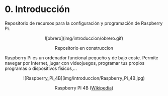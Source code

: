 # **0. Introducción**

Repositorio de recursos para la configuración y programación de Raspberry Pi.

<center>
![obrero](img/introduccion/obrero.gif)

Repositorio en construccion
</center>

Raspberry Pi es un ordenador funcional pequeño y de bajo coste. Permite navegar por Internet, jugar con videojuegos, programar tus propios programas o dispositivos físicos,...

<center>
![Raspberry_Pi_4B](img/introduccion/Raspberry_Pi_4B.jpg)

Raspberry PI 4B ([Wikipedia](https://es.wikipedia.org/wiki/Raspberry_Pi))
</center>
